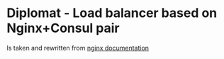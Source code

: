 # Diplomat - Load balancer based on Nginx+Consul pair

Is taken and rewritten from [nginx documentation](https://github.com/nginxinc/NGINX-Demos/tree/master/consul-template-demo)
